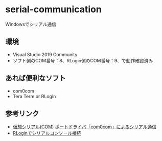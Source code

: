 # serial-communication

Windowsでシリアル通信

## 環境
* Visual Studio 2019 Community
* ソフト側のCOM番号：8、RLogin側のCOM番号：9、で動作確認済み

## あれば便利なソフト
* com0com
* Tera Term or RLogin

## 参考リンク
* [仮想シリアル(COM) ポートドライバ「com0com」によるシリアル通信](https://qiita.com/yaju/items/e5818c99857883a59033)
* [RLoginでシリアルコンソール接続](https://itengine.seesaa.net/article/445608974.html)
